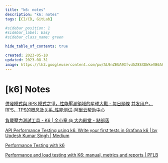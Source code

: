 ```yaml
---
title: "k6: notes"
description: "k6: notes"
tags: [CI/CD, GitLab]

#sidebar_position: 1
#sidebar_label: Easy
#sidebar_class_name: green

hide_table_of_contents: true

created: 2023-05-10
updated: 2023-08-31
image: https://lh3.googleusercontent.com/pw/AL9nZEUA9Ifvd5Z8SXDWkeVB6AC4MPGwnXaL6kBXNPoXwOQQ2jOcZ1Jw_0p8TKK8C3ZX0e67_FOY15eDrm7aaXSQJcKtoUzC80SAQEHsaBy6qS2AqNNs5VUFNXBKm439y_1wkvmDl-PnL8ReojnIumNlEvOXBg=w800-no?authuser=0
---
```


[k6] Notes
==========

[併發模式與 RPS 模式之爭，性能壓測領域的星球大戰 - 每日頭條](https://kknews.cc/zh-tw/tech/ml3nm4p.html)
[并发用户、RPS、TPS的概念及关系\_性能测试-阿里云帮助中心](https://help.aliyun.com/document_detail/29343.html)

[負載壓力測試工具 - K6 | 余小章 @ 大內殿堂 - 點部落](https://dotblogs.com.tw/yc421206/2022/09/16/load_stress_test_tool_for_k6)

[API Performance Testing using k6. Write your first tests in Grafana k6 | by Updesh Kumar Singh | Medium](https://medium.com/@updeshkumar1991/api-performance-testing-using-k6-aa9ec2f267b6)

[Performance Testing with k6](https://www.tpisoftware.com/tpu/articleDetails/1597)

[Performance and load testing with K6: manual, metrics and reports | PFLB](https://pflb.us/blog/k6-user-manual/)
